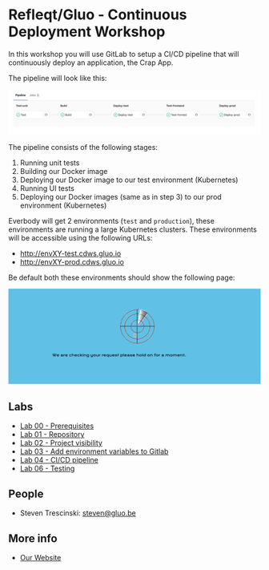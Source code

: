 # Refleqt/Gluo - Continuous Deployment Workshop

In this workshop you will use GitLab to setup a CI/CD pipeline that will 
continuously deploy an application, the Crap App.

The pipeline will look like this:

![GitLab pipeline](./images/00-pipeline.png)

The pipeline consists of the following stages:

1. Running unit tests
2. Building our Docker image
3. Deploying our Docker image to our test environment (Kubernetes)
4. Running UI tests
5. Deploying our Docker images (same as in step 3) to our prod environment 
(Kubernetes)

Everbody will get 2 environments (`test` and `production`), these environments 
are running a large Kubernetes clusters.  These environments will be accessible 
using the following URLs:

* http://envXY-test.cdws.gluo.io
* http://envXY-prod.cdws.gluo.io

Be default both these environments should show the following page:

![GitLab pipeline](./images/00-crapapp-not-deployed.png)

## Labs

* [Lab 00 - Prerequisites](lab-00)
* [Lab 01 - Repository](lab-01)
* [Lab 02 - Project visibility](lab-02)
* [Lab 03 - Add environment variables to Gitlab](lab-03)
* [Lab 04 - CI/CD pipeline](lab-04)
* [Lab 06 - Testing](lab-06)

## People

* Steven Trescinski: steven@gluo.be

## More info

* [Our Website](http://www.gluo.be)